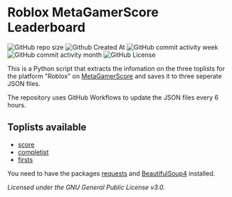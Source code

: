 # Roblox MetaGamerScore Leaderboard

![GitHub repo size](https://img.shields.io/github/repo-size/exurd/roblox_mgs_leaderboard)
![Github Created At](https://img.shields.io/github/created-at/exurd/roblox_mgs_leaderboard)
![GitHub commit activity week](https://img.shields.io/github/commit-activity/w/exurd/roblox_mgs_leaderboard)
![GitHub commit activity month](https://img.shields.io/github/commit-activity/m/exurd/roblox_mgs_leaderboard?color=AA4A44)
![GitHub License](https://img.shields.io/github/license/exurd/roblox_mgs_leaderboard)

This is a Python script that extracts the infomation on the three toplists for the platform "Roblox" on [MetaGamerScore](https://metagamerscore.com/) and saves it to three seperate JSON files.

The repository uses GitHub Workflows to update the JSON files every 6 hours.

## Toplists available
- [score](score_rblx.json)
- [completist](completist_rblx.json)
- [firsts](firsts_rblx.json)

You need to have the packages [requests](https://pypi.org/project/requests) and [BeautifulSoup4](https://pypi.org/project/beautifulsoup4) installed.

*Licensed under the GNU General Public License v3.0.*
